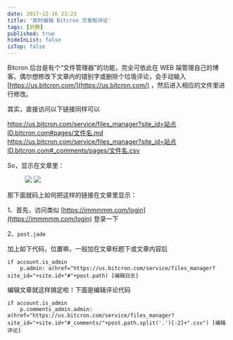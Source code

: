 ```yaml
---
date: 2017-12-16 23:23
title: '即时编辑 Bitcron 文章和评论'
tags: [折腾]
published: true
hideInList: false
isTop: false
---
```


Bitcron 后台是有个“文件管理器”的功能，完全可依此在 WEB 端管理自己的博客。偶尔想修改下文章内的错别字或删除个垃圾评论，会手动输入 [https://us.bitcron.com/](https://us.bitcron.com/) ，然后进入相应的文件里进行修改。

其实，直接访问以下链接同样可以

https://us.bitcron.com/service/files_manager?site_id=站点ID.bitcron.com#pages/文件名.md
https://us.bitcron.com/service/files_manager?site_id=站点ID.bitcron.com#_comments/pages/文件名.csv

<!--more-->

So，显示在文章里：

<figure>
    <img src="https://lmm.elizen.me/images/2017/12/edit-1.png" />
    <img src="https://lmm.elizen.me/images/2017/12/edit-2.png" />
</figure>

那下面就码上如何把这样的链接在文章里显示：

1、首先，访问类似 [https://immmmm.com/login](https://immmmm.com/login) 登录一下

2、`post.jade` 

加上如下代码，位置嘛，一般加在文章标题下或文章内容后

```jade
if account.is_admin
    p.admin: a(href="https://us.bitcron.com/service/files_manager?site_id="+site.id+"#"+post.path) [编辑日志]
```

编辑文章就这样搞定啦！下面是编辑评论代码

```jade
if account.is_admin
	p.comments_admin.admin: a(href="https://us.bitcron.com/service/files_manager?site_id="+site.id+"#_comments/"+post.path.split('.')[-2]+".csv") [编辑评论]
```